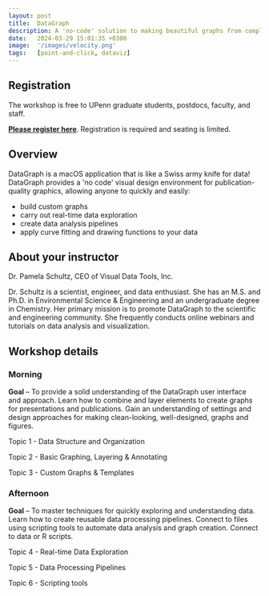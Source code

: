 ```yaml
---
layout: post
title:  DataGraph
description: A 'no-code' solution to making beautiful graphs from complex data.
date:   2024-03-29 15:01:35 +0300
image:  '/images/velocity.png'
tags:   [point-and-click, dataviz]
---
```


## Registration

The workshop is free to UPenn graduate students, postdocs, faculty, and staff.

**[Please register here](https://docs.google.com/forms/d/e/1FAIpQLSfTR6kOQEe4CrNb_cSO2jMiIBVDw8nzwZjXIt_a4d3zAeVRfQ/viewform)**.  Registration is required and seating is limited.

## Overview

DataGraph is a macOS application that is like a Swiss army knife for data!  DataGraph provides a 'no code' visual design environment for publication-quality graphics, allowing anyone to quickly and easily:

* build custom graphs
* carry out real-time data exploration
* create data analysis pipelines
* apply curve fitting and drawing functions to your data

## About your instructor

Dr. Pamela Schultz, CEO of Visual Data Tools, Inc.

Dr. Schultz is a scientist, engineer, and data enthusiast. She has an M.S. and Ph.D. in Environmental Science & Engineering and an undergraduate degree in Chemistry. Her primary mission is to promote DataGraph to the scientific and engineering community. She frequently conducts online webinars and tutorials on data analysis and visualization.

## Workshop details

### Morning

**Goal** – To provide a solid understanding of the DataGraph user interface and approach. Learn how to combine and layer elements to create graphs for presentations and publications. Gain an understanding of settings and design approaches for making clean-looking, well-designed, graphs and figures.

Topic 1 - Data Structure and Organization

Topic 2 - Basic Graphing, Layering & Annotating

Topic 3 - Custom Graphs & Templates

### Afternoon

**Goal** – To master techniques for quickly exploring and understanding data. Learn how to create reusable data processing pipelines. Connect to files using scripting tools to automate data analysis and graph creation. Connect to data or R scripts.

Topic 4 - Real-time Data Exploration

Topic 5 - Data Processing Pipelines

Topic 6 - Scripting tools
